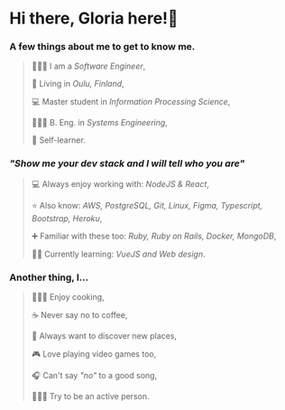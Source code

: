 # Hi there, Gloria here!👋

### A few things about me to get to know me.

> 👩🏻‍💻 I am a *Software Engineer*,
> 
> 📌 Living in *Oulu, Finland*,
> 
> 💻 Master student in *Information Processing Science*,
> 
> 👩🏻‍🎓 B. Eng. in *Systems Engineering*,
> 
> 📖 Self-learner.

### *"Show me your dev stack and I will tell who you are"*
 
> 💻 Always enjoy working with: *NodeJS & React*,
> 
> ⭐ Also know: *AWS, PostgreSQL, Git, Linux, Figma, Typescript, Bootstrap, Heroku*,
> 
> ➕ Familiar with these too: *Ruby, Ruby on Rails, Docker, MongoDB*,
> 
> ✍🏻 Currently learning: *VueJS and Web design*.

### Another thing, I...
> 👩🏻‍🍳 Enjoy cooking,
> 
> ☕ Never say no to coffee,
> 
> 🧳 Always want to discover new places,
> 
> 🎮 Love playing video games too,
> 
> 🎧 Can't say *"no"* to a good song,
> 
> 🏃🏻‍♀️ Try to be an active person.
 
 


<!--
**gloria-stanciu/gloria-stanciu** is a ✨ _special_ ✨ repository because its `README.md` (this file) appears on your GitHub profile.

Here are some ideas to get you started:

- 👩🏻‍🎓 I'm a software engineer 
- 🔭 I’m currently working on ...
- 🌱 I’m currently learning ...
- 👯 I’m looking to collaborate on ...
- 🤔 I’m looking for help with ...
- 💬 Ask me about ...
- 📫 How to reach me: ...
- 😄 Pronouns: ...
- ⚡ Fun fact: ...
-->
